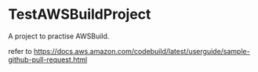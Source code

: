 # TestAWSBuildProject
A project to practise AWSBuild.


refer to https://docs.aws.amazon.com/codebuild/latest/userguide/sample-github-pull-request.html
